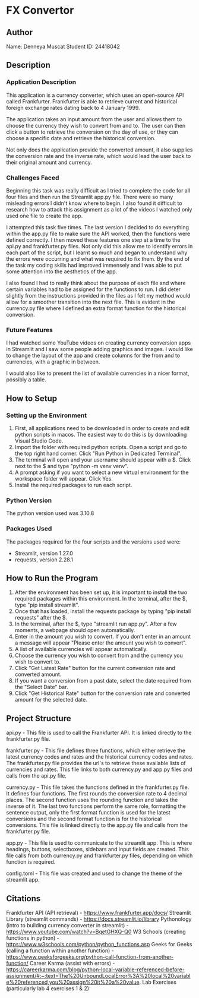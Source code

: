 # FX Convertor

## Author
Name: Denneya Muscat
Student ID: 24418042

## Description
### Application Description
This application is a currency converter, which uses an open-source API called Frankfurter. Frankfurter is able to retrieve current and historical foreign exchange rates dating back to 4 January 1999.

The application takes an input amount from the user and allows them to choose the currency they wish to convert from and to. The user can then click a button to retrieve the conversion on the day of use, or they can choose a specific date and retrieve the historical conversion.

Not only does the application provide the converted amount, it also supplies the conversion rate and the inverse rate, which would lead the user back to their original amount and currency.

### Challenges Faced
Beginning this task was really difficult as I tried to complete the code for all four files and then run the Streamlit app.py file. There were so many misleading errors I didn't know where to begin. I also found it difficult to research how to attack this assignment as a lot of the videos I watched only used one file to create the app.

I attempted this task five times. The last version I decided to do everything within the app.py file to make sure the API worked, then the functions were defined correctly. I then moved these features one step at a time to the api.py and frankfurter.py files. Not only did this allow me to identify errors in each part of the script, but I learnt so much and began to understand why the errors were occurring and what was required to fix them. By the end of the task my coding skills had improved immensely and I was able to put some attention into the aesthetics of the app.

I also found I had to really think about the purpose of each file and where certain variables had to be assigned for the functions to run. I did deter slightly from the instructions provided in the files as I felt my method would allow for a smoother transition into the next file. This is evident in the currency.py file where I defined an extra format function for the historical conversion.

### Future Features
I had watched some YouTube videos on creating currency conversion apps in Streamlit and I saw some people adding graphics and images. I would like to change the layout of the app and create columns for the from and to currencies, with a graphic in between.

I would also like to present the list of available currencies in a nicer format, possibly a table.

## How to Setup
### Setting up the Environment
1. First, all applications need to be downloaded in order to create and edit python scripts in macos. The easiest way to do this is by downloading Visual Studio Code.
2. Import the folder with required python scripts. Open a script and go to the top right hand corner. Click "Run Python in Dedicated Terminal".
3. The terminal will open and your username should appear with a $. Click next to the $ and type "python -m venv venv".
4. A prompt asking if you want to select a new virtual environment for the workspace folder will appear. Click Yes.
5. Install the required packages to run each script.

### Python Version
The python version used was 3.10.8

### Packages Used
The packages required for the four scripts and the versions used were:
- Streamlit, version 1.27.0
- requests, version 2.28.1

## How to Run the Program
1. After the environment has been set up, it is important to install the two required packages within this environment. In the terminal, after the $, type "pip install streamlit". 
2. Once that has loaded, install the requests package by typing "pip install requests" after the $.
3. In the terminal, after the $, type "streamlit run app.py". After a few moments, a webpage should open
automatically.
4. Enter in the amount you wish to convert. If you don't enter in an amount a message will appear 
"Please enter the amount you wish to convert".
5. A list of available currencies will appear automatically. 
6. Choose the currency you wish to convert from and the currency you wish to convert to.
7. Click "Get Latest Rate" button for the current conversion rate and converted amount.
8. If you want a conversion from a past date, select the date required from the "Select Date" bar.
9. Click "Get Historical Rate" button for the conversion rate and converted amount for the selected date.

## Project Structure
api.py - This file is used to call the Frankfurter API. It is linked directly to the frankfurter.py file.

frankfurter.py - This file defines three functions, which either retrieve the latest currency codes and rates and the historical currency codes and rates. The frankfurter.py file provides the url's to retrieve these available lists of currencies and rates. This file links to both currency.py and app.py files and calls from the api.py file.

currency.py - This file takes the functions defined in the frankfurter.py file. It defines four functions. The first rounds the conversion rate to 4 decimal places. The second function uses the rounding function and takes the inverse of it. The last two functions perform the same role, formatting the sentence output, only the first format function is used for the latest conversions and the second format function is for the historical conversions. This file is linked directly to the app.py file and calls from the frankfurter.py file.

app.py - This file is used to communicate to the streamlit app. This is where headings, buttons, selectboxes, sidebars and input fields are created. This file calls from both currency.py and frankfurter.py files, depending on which function is required.

config.toml - This file was created and used to change the theme of the streamlit app.

## Citations

Frankfurter API (API retrieval) - https://www.frankfurter.app/docs/
Streamlit Library (streamlit commands) - https://docs.streamlit.io/library
Pythonology (intro to building currency converter in streamlit) - https://www.youtube.com/watch?v=BqetGHXQ-Q0
W3 Schools (creating functions in python) - https://www.w3schools.com/python/python_functions.asp
Geeks for Geeks (calling a function within another function) - https://www.geeksforgeeks.org/python-call-function-from-another-function/
Career Karma (assist with errors) - https://careerkarma.com/blog/python-local-variable-referenced-before-assignment/#:~:text=The%20UnboundLocalError%3A%20local%20variable%20referenced,you%20assign%20it%20a%20value.
Lab Exercises (particularly lab 4 exercises 1 & 2)